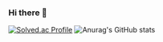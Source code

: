 ### Hi there 👋

<!--
**fkausajrrl/fkausajrrl** is a ✨ _special_ ✨ repository because its `README.md` (this file) appears on your GitHub profile.

Here are some ideas to get you started:

- 🔭 I’m currently working on ...
- 🌱 I’m currently learning ...
- 👯 I’m looking to collaborate on ...
- 🤔 I’m looking for help with ...
- 💬 Ask me about ...
- 📫 How to reach me: ...
- 😄 Pronouns: ...
- ⚡ Fun fact: ...
-->
[![Solved.ac Profile](http://mazassumnida.wtf/api/v2/generate_badge?boj=200sein)](https://solved.ac/200sein/)
![Anurag's GitHub stats](https://github-readme-stats.vercel.app/api?username=fkausajrrl&show_icons=true&theme=radical)
